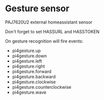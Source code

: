 # Gesture sensor

PAJ7620U2 external homeassistant sensor

Don't forget to set HASSURL and HASSTOKEN

On gesture recognition will fire events:

- pi4gesture.up
- pi4gesture.down
- pi4gesture.left
- pi4gesture.right
- pi4gesture.forward
- pi4gesture.backward
- pi4gesture.clockwise
- pi4gesture.counterclockwise
- pi4gesture.wave

